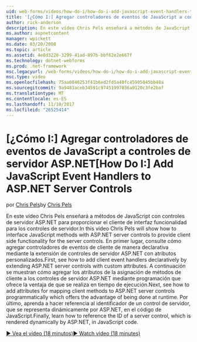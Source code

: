 ```yaml
---
uid: web-forms/videos/how-do-i/how-do-i-add-javascript-event-handlers-to-aspnet-server-controls
title: '[¿Cómo I:] Agregar controladores de eventos de JavaScript a controles de servidor ASP.NET | Documentos de Microsoft'
author: rick-anderson
description: En este vídeo Chris Pels enseñará a métodos de JavaScript con controles de servidor ASP.NET para proporcionar el cliente de interfaz funcionalidad para la contrat. servidor...
ms.author: aspnetcontent
manager: wpickett
ms.date: 03/20/2008
ms.topic: article
ms.assetid: 4e8d3220-3299-41ad-897b-bbf62e2e667f
ms.technology: dotnet-webforms
ms.prod: .net-framework
msc.legacyurl: /web-forms/videos/how-do-i/how-do-i-add-javascript-event-handlers-to-aspnet-server-controls
msc.type: video
ms.openlocfilehash: 75aa0046253f41b6ed2fd5a40fc45905045bb48a
ms.sourcegitcommit: 9a9483aceb34591c97451997036a9120c3fe2baf
ms.translationtype: MT
ms.contentlocale: es-ES
ms.lasthandoff: 11/10/2017
ms.locfileid: "26525414"
---
```

<a name="how-do-i-add-javascript-event-handlers-to-aspnet-server-controls"></a><span data-ttu-id="951af-103">[¿Cómo I:] Agregar controladores de eventos de JavaScript a controles de servidor ASP.NET</span><span class="sxs-lookup"><span data-stu-id="951af-103">[How Do I:] Add JavaScript Event Handlers to ASP.NET Server Controls</span></span>
====================
<span data-ttu-id="951af-104">por [Chris Pels](https://twitter.com/chrispels)</span><span class="sxs-lookup"><span data-stu-id="951af-104">by [Chris Pels](https://twitter.com/chrispels)</span></span>

<span data-ttu-id="951af-105">En este vídeo Chris Pels enseñará a métodos de JavaScript con controles de servidor ASP.NET para proporcionar el cliente de interfaz funcionalidad para los controles de servidor.</span><span class="sxs-lookup"><span data-stu-id="951af-105">In this video Chris Pels will show how to interface JavaScript methods with ASP.NET server controls to provide client side functionality for the server controls.</span></span> <span data-ttu-id="951af-106">En primer lugar, consulte cómo agregar controladores de eventos de cliente de manera declarativa mediante la extensión de controles de servidor ASP.NET con atributos personalizados.</span><span class="sxs-lookup"><span data-stu-id="951af-106">First, see how to add client event handlers declaratively by extending ASP.NET server controls with custom attributes.</span></span> <span data-ttu-id="951af-107">A continuación se muestran cómo agregar los atributos de la asignación de métodos de cliente a los controles de servidor ASP.NET mediante programación que ofrece la ventaja de que se realiza en tiempo de ejecución.</span><span class="sxs-lookup"><span data-stu-id="951af-107">Next, see how to add attributes for mapping client methods to ASP.NET server controls programmatically which offers the advantage of being done at runtime.</span></span> <span data-ttu-id="951af-108">Por último, aprenda a hacer referencia al identificador de un control de servidor, que se representa dinámicamente por ASP.NET, en el código de JavaScript.</span><span class="sxs-lookup"><span data-stu-id="951af-108">Finally, learn how to reference the ID of a server control, which is rendered dynamically by ASP.NET, in JavaScript code.</span></span>

[<span data-ttu-id="951af-109">&#9654; Vea el vídeo (18 minutos)</span><span class="sxs-lookup"><span data-stu-id="951af-109">&#9654; Watch video (18 minutes)</span></span>](https://channel9.msdn.com/Blogs/ASP-NET-Site-Videos/how-do-i-add-javascript-event-handlers-to-aspnet-server-controls)
